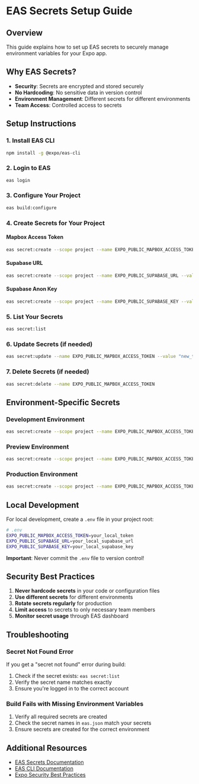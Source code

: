 # EAS Secrets Setup Guide

## Overview
This guide explains how to set up EAS secrets to securely manage environment variables for your Expo app.

## Why EAS Secrets?
- **Security**: Secrets are encrypted and stored securely
- **No Hardcoding**: No sensitive data in version control
- **Environment Management**: Different secrets for different environments
- **Team Access**: Controlled access to secrets

## Setup Instructions

### 1. Install EAS CLI
```bash
npm install -g @expo/eas-cli
```

### 2. Login to EAS
```bash
eas login
```

### 3. Configure Your Project
```bash
eas build:configure
```

### 4. Create Secrets for Your Project

#### Mapbox Access Token
```bash
eas secret:create --scope project --name EXPO_PUBLIC_MAPBOX_ACCESS_TOKEN --value "pk.eyJ1IjoieW91ci11c2VybmFtZSIsImEiOiJjbGV4YW1wbGUifQ.your_actual_token"
```

#### Supabase URL
```bash
eas secret:create --scope project --name EXPO_PUBLIC_SUPABASE_URL --value "https://your-project.supabase.co"
```

#### Supabase Anon Key
```bash
eas secret:create --scope project --name EXPO_PUBLIC_SUPABASE_KEY --value "eyJhbGciOiJIUzI1NiIsInR5cCI6IkpXVCJ9.your_actual_key"
```

### 5. List Your Secrets
```bash
eas secret:list
```

### 6. Update Secrets (if needed)
```bash
eas secret:update --name EXPO_PUBLIC_MAPBOX_ACCESS_TOKEN --value "new_token_value"
```

### 7. Delete Secrets (if needed)
```bash
eas secret:delete --name EXPO_PUBLIC_MAPBOX_ACCESS_TOKEN
```

## Environment-Specific Secrets

### Development Environment
```bash
eas secret:create --scope project --name EXPO_PUBLIC_MAPBOX_ACCESS_TOKEN --value "dev_token" --type development
```

### Preview Environment
```bash
eas secret:create --scope project --name EXPO_PUBLIC_MAPBOX_ACCESS_TOKEN --value "preview_token" --type preview
```

### Production Environment
```bash
eas secret:create --scope project --name EXPO_PUBLIC_MAPBOX_ACCESS_TOKEN --value "prod_token" --type production
```

## Local Development

For local development, create a `.env` file in your project root:

```bash
# .env
EXPO_PUBLIC_MAPBOX_ACCESS_TOKEN=your_local_token
EXPO_PUBLIC_SUPABASE_URL=your_local_supabase_url
EXPO_PUBLIC_SUPABASE_KEY=your_local_supabase_key
```

**Important**: Never commit the `.env` file to version control!

## Security Best Practices

1. **Never hardcode secrets** in your code or configuration files
2. **Use different secrets** for different environments
3. **Rotate secrets regularly** for production
4. **Limit access** to secrets to only necessary team members
5. **Monitor secret usage** through EAS dashboard

## Troubleshooting

### Secret Not Found Error
If you get a "secret not found" error during build:
1. Check if the secret exists: `eas secret:list`
2. Verify the secret name matches exactly
3. Ensure you're logged in to the correct account

### Build Fails with Missing Environment Variables
1. Verify all required secrets are created
2. Check the secret names in `eas.json` match your secrets
3. Ensure secrets are created for the correct environment

## Additional Resources

- [EAS Secrets Documentation](https://docs.expo.dev/eas-update/environment-variables/)
- [EAS CLI Documentation](https://docs.expo.dev/eas-cli/)
- [Expo Security Best Practices](https://docs.expo.dev/guides/security/) 